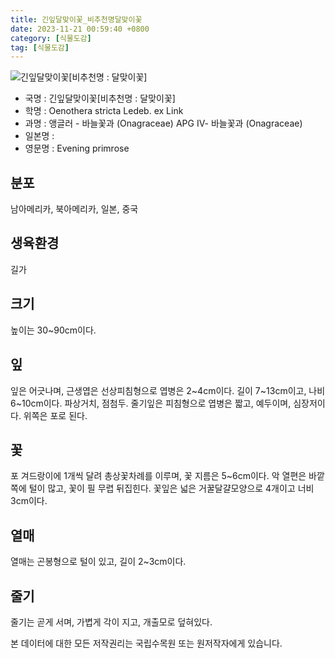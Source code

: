 ```yaml
---
title: 긴잎달맞이꽃_비추천명달맞이꽃
date: 2023-11-21 00:59:40 +0800
category: [식물도감]
tag: [식물도감]
---
```




![긴잎달맞이꽃[비추천명 : 달맞이꽃]](/fileUpload/plants/basic/Onagraceae/Oenothera/2378/2378_20230821134452562files_th2.jpg)
- 국명 : 긴잎달맞이꽃[비추천명 : 달맞이꽃]
- 학명 : Oenothera stricta Ledeb. ex Link
- 과명 : 앵글러 - 바늘꽃과 (Onagraceae) APG Ⅳ- 바늘꽃과 (Onagraceae)
- 일본명 : 
- 영문명 : Evening primrose


## 분포
남아메리카, 북아메리카, 일본, 중국
## 생육환경
길가
## 크기
높이는 30~90cm이다.
## 잎
잎은 어긋나며, 근생엽은 선상피침형으로 엽병은 2~4cm이다. 길이 7~13cm이고, 나비 6~10cm이다. 파상거치, 점첨두. 줄기잎은 피침형으로 엽병은 짧고, 예두이며, 심장저이다. 위쪽은 포로 된다.
## 꽃
포 겨드랑이에 1개씩 달려 총상꽃차례를 이루며,  꽃 지름은 5~6cm이다. 악 열편은 바깥쪽에 털이 많고, 꽃이 필 무렵 뒤집힌다. 꽃잎은 넓은 거꿀달걀모양으로 4개이고 너비 3cm이다.
## 열매
열매는 곤봉형으로 털이 있고, 길이 2~3cm이다.
## 줄기
줄기는 곧게 서며, 가볍게 각이 지고, 개출모로 덮혀있다.






본 데이터에 대한 모든 저작권리는 국립수목원 또는 원저작자에게 있습니다.
